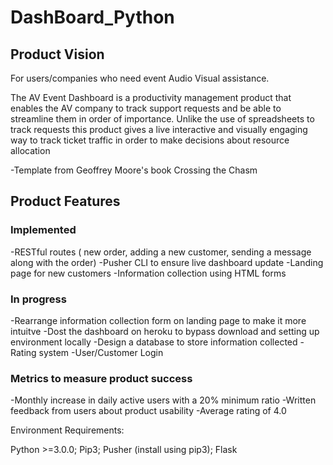 # DashBoard_Python



## Product Vision
For users/companies who need event Audio Visual assistance.

The AV Event Dashboard is a productivity management product that enables the AV company to track support requests and be able to streamline them in order of importance. Unlike the use of spreadsheets to track requests this product gives a live interactive and visually engaging way to track ticket traffic in order to make decisions about resource allocation

-Template from Geoffrey Moore's book Crossing the Chasm

## Product Features

### Implemented
-RESTful routes ( new order, adding a new customer, sending a message along with the order)
-Pusher CLI to ensure live dashboard update
-Landing page for new customers
-Information collection using HTML forms

### In progress
-Rearrange information collection form on landing page to make it more intuitve 
-Dost the dashboard on heroku to bypass download and setting up environment locally
-Design a database to store information collected
-Rating system
-User/Customer Login
### Metrics to measure product success
-Monthly increase in daily active users with a 20% minimum ratio
-Written feedback from users about product usability
-Average rating of 4.0



Environment Requirements:

Python >=3.0.0;
Pip3;
Pusher (install using pip3);
Flask
